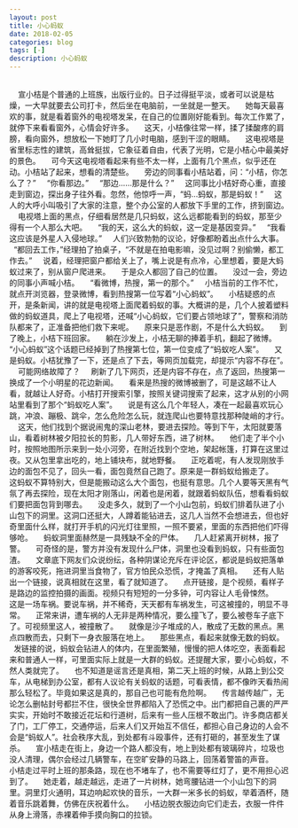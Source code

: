 ```yaml
---
layout: post
title: 小心蚂蚁
date: 2018-02-05
categories: blog
tags: [-]
description: 小心蚂蚁
---
```

<title>小心蚂蚁 - 猫球社长</title>
<br>
&nbsp; &nbsp; 宣小桔是个普通的上班族，出版行业的。日子过得挺平淡，或者可以说是枯燥，一大早就要去公司打卡，然后坐在电脑前，一坐就是一整天。  
&nbsp; &nbsp; 她每天最喜欢的事，就是看着窗外的电视塔发呆，在自己的位置刚好能看到。每次工作累了，就停下来看看窗外，心情会好许多。  
&nbsp; &nbsp; 这天，小桔像往常一样，揉了揉酸疼的肩膀，看向窗外，想放松一下她盯了几小时电脑，感到干涩的眼睛。  
&nbsp; &nbsp; 这电视塔是省里标志性的建筑，高耸挺拔，它象征着自由，代表了光明，它是小桔心中最美好的景色。  
&nbsp; &nbsp; 可今天这电视塔看起来有些不太一样，上面有几个黑点，似乎还在动。小桔站了起来，想看的清楚些。  
&nbsp; &nbsp; 旁边的同事看小桔站着，问：“小桔，你怎么了？”  
&nbsp; &nbsp; “你看那边。”  
&nbsp; &nbsp; “那边……那是什么？”  
&nbsp; &nbsp; 这同事比小桔好奇心重，直接走到窗边，探出身子往外看。忽然，他惊呼一声，“蚂…蚂蚁，那是蚂蚁！”  
&nbsp; &nbsp; 这人的大呼小叫吸引了大家的注意，整个办公室的人都放下手里的工作，挤到窗边。  
&nbsp; &nbsp; 电视塔上面的黑点，仔细看居然是几只蚂蚁，这么远都能看到的蚂蚁，那至少得有一个人那么大吧。  
&nbsp; &nbsp; “我的天，这么大的蚂蚁，这一定是基因变异。”  
&nbsp; &nbsp; “我看这应该是外星人入侵地球。”  
&nbsp; &nbsp; 人们兴致勃勃的议论，好像都盼着出点什么大事。  
&nbsp; &nbsp; “都回去工作，”经理拍了拍桌子，“不就是在拍电影嘛，没见过啊？别偷懒，都工作去。”  
&nbsp; &nbsp; 说着，经理把窗户都给关上了，嘴上说是有点冷，心里想着，要是大蚂蚁过来了，别从窗户爬进来。  
&nbsp; &nbsp; 于是众人都回了自己的位置。  
&nbsp; &nbsp; 没过一会，旁边的同事小声喊小桔。  
&nbsp; &nbsp; “看微博，热搜，第一的那个。”  
&nbsp; &nbsp; 小桔当前的工作不忙，就点开浏览器，登录微博，看到热搜第一位写着“小心蚂蚁”。  
&nbsp; &nbsp; 小桔疑惑的点开，是条新闻，讲的就是电视塔上面爬着蚂蚁的事。大概讲的是，几个人披着塑料做的蚂蚁道具，爬上了电视塔，还喊“小心蚂蚁，它们要占领地球了”，警察和消防队都来了，正准备把他们救下来呢。  
&nbsp; &nbsp; 原来只是恶作剧，不是什么大蚂蚁。  
&nbsp; &nbsp; 到了晚上，小桔下班回家。  
&nbsp; &nbsp; 躺在沙发上，小桔无聊的捧着手机，翻起了微博。  
&nbsp; &nbsp; “小心蚂蚁”这个话题已经掉到了热搜第七位，第一位变成了“蚂蚁吃人案”。  
&nbsp; &nbsp; 又是蚂蚁。小桔犹豫了一下，还是点了下去，等网页加载完，却提示“内容不存在”。  
&nbsp; &nbsp; 可能网络故障了？  
&nbsp; &nbsp; 刷新了几下网页，还是内容不存在，点了返回，热搜第一换成了一个小明星的花边新闻。  
&nbsp; &nbsp; 看来是热搜的微博被删了，可是这越不让人看，就越让人好奇。小桔打开搜索引擎，按照关键词搜索了起来，这才从别的小网站里看到了那个“蚂蚁吃人案”。  
&nbsp; &nbsp; 说是有这么几个年轻人，凑在一起最喜欢玩心跳，冲浪、蹦极、跳伞，怎么危险怎么玩，就连爬山也要特意找那种陡峭的才行。  
&nbsp; &nbsp; 这天，他们找到个据说闹鬼的深山老林，要进去探险。等到下午，太阳就要落山，看着树林被夕阳拉长的剪影，几人带好东西，进了树林。  
&nbsp; &nbsp; 他们走了半个小时，按照地图所示来到一处小河旁，在附近找到个空地，架起帐篷，打算在这里过夜。又从包里拿出吃的，地上铺块布，就地野餐。  
&nbsp; &nbsp; 正吃着呢，有人发现刚放手边的面包不见了，回头一看，面包竟然自己跑了。原来是一群蚂蚁给搬走了。  
&nbsp; &nbsp; 这蚂蚁不算特别大，但是能搬动这么大个面包，也挺有意思。几个人要等天黑有气氛了再去探险，现在太阳才刚落山，闲着也是闲着，就跟着蚂蚁队伍，想看看蚂蚁们要把面包背到哪去。  
&nbsp; &nbsp; 没走多久，就到了一个小山包前，蚂蚁们排着队进了小山包下的洞里。这洞口还挺大，人蹲着能钻进去，这几人当然不会想进去，但也好奇里面什么样，就打开手机的闪光灯往里照，一照不要紧，里面的东西把他们吓得够呛。  
&nbsp; &nbsp; 蚂蚁洞里面赫然是一具残缺不全的尸体。  
&nbsp; &nbsp; 几人赶紧离开树林，报了警。  
&nbsp; &nbsp; 可奇怪的是，警方并没有发现什么尸体，洞里也没看到蚂蚁，只有些面包渣。  
&nbsp; &nbsp; 文章底下网友们众说纷纭，各种阴谋论充斥在评论区，都说是蚂蚁把落单的游客咬死，拖进洞里当食物了，官方怕民众恐慌，才掩盖了真相。  
&nbsp; &nbsp; 还有人贴出一个链接，说真相就在这里，看了就知道了。  
&nbsp; &nbsp; 点开链接，是个视频，看样子是路边的监控拍摄的画面。视频只有短短的一分多钟，可内容让人毛骨悚然。  
&nbsp; &nbsp; 这是一场车祸。要说车祸，并不稀奇，天天都有车祸发生，可这被撞的，明显不寻常。  
&nbsp; &nbsp; 正常来讲，遭车祸的人无非是两种情况，要么撞飞了，要么被卷车子底下了。可视频里这人，被撞散了。  
&nbsp; &nbsp; 就像是沙子堆成的人，散成了无数的黑点。黑点四散而去，只剩下一身衣服落在地上。  
&nbsp; &nbsp; 那些黑点，看起来就像无数的蚂蚁。  
&nbsp; &nbsp; 发链接的说，蚂蚁会钻进人的体内，在里面繁殖，慢慢的把人体吃空，表面看起来和普通人一样，可里面实际上就是一大群的蚂蚁。还提醒大家，要小心蚂蚁，不然人类就完了。  
&nbsp; &nbsp; 也不知道是谣言还是真相，第二天上班的时候，从路上到公交车，从电梯到办公室，都有人议论有关蚂蚁的话题，可看表情，都不像昨天看热闹那么轻松了。毕竟如果这是真的，那自己也可能有危险啊。  
&nbsp; &nbsp; 传言越传越广，无论怎么删帖封号都拦不住，很快全世界都陷入了恐慌之中。出门都把自己裹的严严实实，开始时不敢接近花坛和行道树，后来有一些人压根不敢出门。许多商店都关了门，工厂停工，交通停运，后来人们又开始互不信任，都担心自己身边的人会不会是“蚂蚁人”。社会秩序大乱，到处都有斗殴事件，还有打砸的，甚至发生了谋杀。  
&nbsp; &nbsp; 宣小桔走在街上，身边一个路人都没有，地上到处都有玻璃碎片，垃圾也没人清理，偶尔会经过几辆警车，在空旷安静的马路上，回荡着警笛的声音。  
&nbsp; &nbsp; 小桔走过平时上班的那条路，现在也不堵车了，也不需要等红灯了，更不用担心迟到了。  
&nbsp; &nbsp; 她走着，越走越远，走进了一片树林，她弯腰钻进一个小山包下的洞里。洞里灯火通明，耳边响起欢快的音乐，一大群一米多长的蚂蚁，举着酒杯，随着音乐跳着舞，仿佛在庆祝着什么。  
&nbsp; &nbsp; 小桔边脱衣服边向它们走去，衣服一件件从身上滑落，赤裸着伸手摸向胸口的拉锁。  